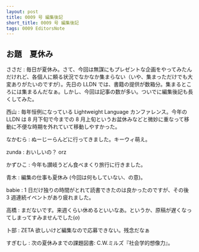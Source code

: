 ```yaml
---
layout: post
title: 0009 号 編集後記
short_title: 0009 号 編集後記
tags: 0009 EditorsNote
---
```



## お題　夏休み

ささだ
:  毎日が夏休み。さて、今回は無謀にもプレゼントな企画をやってみたんだけれど、各個人に頼る状況でなかなか集まらない（いや、集まっただけでも大変ありがたいのですが）。先日の LLDN では、書籍の提供が数箱分。集まるところには集まるんだなぁ。しかし、今回は記事の数が多い。ついでに編集後記も長くしてみた。

西山
:  毎年恒例になっている Lightweight Language カンファレンス。今年の LLDN は 8 月下旬で今までの 8 月上旬というお盆休みなどと微妙に重なって移動に不便な時期を外れていて移動しやすかった。

なかむら
:  ぬーじーらんどに行ってきました。キーウィ萌え。

zunda
:  おいしいの？ orz

かずひこ
:  今年も讃岐うどん食べまくり旅行に行きました。

青木
: 編集の仕事も夏休み (今回は何もしていない、の意)。

babie
: 1 日だけ独りの時間がとれて読書できたのは良かったのですが、その後 3 週連続イベントがあり疲れました。

高橋
: まだないです。来週くらい休めるといいなあ。というか、原稿が遅くなってしまってすみませんでした(_o_)

卜部
: ZETA 欲しいけど編集なので応募できない。残念だなぁ

すぎむし
: 次の夏休みまでの課題図書: C.W.ミルズ『社会学的想像力』。


